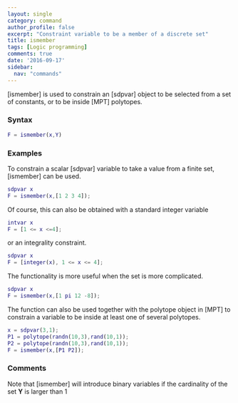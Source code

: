 ```yaml
---
layout: single
category: command
author_profile: false
excerpt: "Constraint variable to be a member of a discrete set"
title: ismember
tags: [Logic programming]
comments: true
date: '2016-09-17'
sidebar:
  nav: "commands"
---
```


[ismember] is used to constrain an [sdpvar] object to be selected from a set of constants, or to be inside [MPT] polytopes.

### Syntax

````matlab
F = ismember(x,Y)
````

### Examples

To constrain a scalar [sdpvar] variable to take a value from a finite set, [ismember] can be used.

````matlab
sdpvar x
F = ismember(x,[1 2 3 4]);
````

Of course, this can also be obtained with a standard integer variable

````matlab
intvar x
F = [1 <= x <=4];
````

or an integrality constraint.

````matlab
sdpvar x
F = [integer(x), 1 <= x <= 4];
````

The functionality is more useful when the set is more complicated.

````matlab
sdpvar x
F = ismember(x,[1 pi 12 -8]);
````

The function can also be used together with the polytope object in [MPT] to constrain a variable to be inside at least one of several polytopes.

````matlab
x = sdpvar(3,1);
P1 = polytope(randn(10,3),rand(10,1));
P2 = polytope(randn(10,3),rand(10,1));
F = ismember(x,[P1 P2]);
````

### Comments

Note that [ismember] will introduce binary variables if the cardinality of the set **Y** is larger than 1
